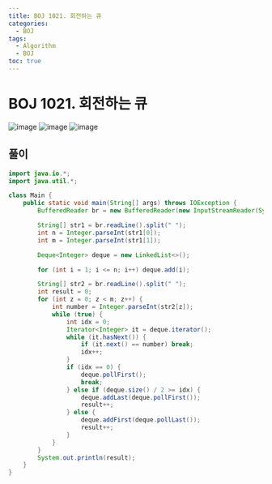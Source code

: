 ```yaml
---
title: BOJ 1021. 회전하는 큐
categories:
  - BOJ
tags:
  - Algorithm
  - BOJ
toc: true
---
```


# BOJ 1021. 회전하는 큐
![image](https://user-images.githubusercontent.com/39984656/137343369-f579c7cf-e05b-4f78-a97f-35575ad40b18.png)
![image](https://user-images.githubusercontent.com/39984656/137343547-8d6aab3c-df24-4a19-ace9-ba848d0a0081.png)
![image](https://user-images.githubusercontent.com/39984656/137343599-ea288f11-346e-42c4-8414-0eacf5526f3a.png)

## 풀이
```java
import java.io.*;
import java.util.*;

class Main {
    public static void main(String[] args) throws IOException {
        BufferedReader br = new BufferedReader(new InputStreamReader(System.in));

        String[] str1 = br.readLine().split(" ");
        int n = Integer.parseInt(str1[0]);
        int m = Integer.parseInt(str1[1]);

        Deque<Integer> deque = new LinkedList<>();

        for (int i = 1; i <= n; i++) deque.add(i);

        String[] str2 = br.readLine().split(" ");
        int result = 0;
        for (int z = 0; z < m; z++) {
            int number = Integer.parseInt(str2[z]);
            while (true) {
                int idx = 0;
                Iterator<Integer> it = deque.iterator();
                while (it.hasNext()) {
                    if (it.next() == number) break;
                    idx++;
                }
                if (idx == 0) {
                    deque.pollFirst();
                    break;
                } else if (deque.size() / 2 >= idx) {
                    deque.addLast(deque.pollFirst());
                    result++;
                } else {
                    deque.addFirst(deque.pollLast());
                    result++;
                }
            }
        }
        System.out.println(result);
    }
}
```